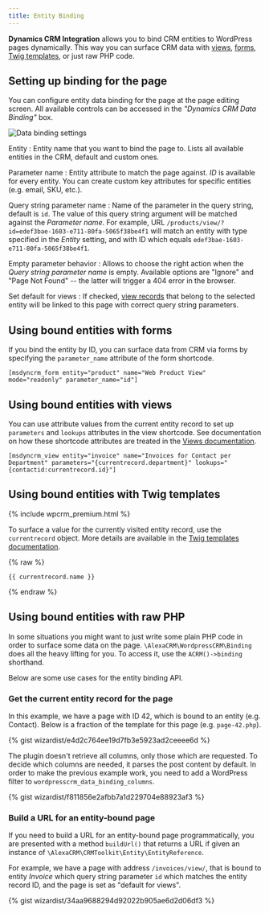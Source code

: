 ```yaml
---
title: Entity Binding
---
```


**Dynamics CRM Integration** allows you to bind CRM entities to WordPress pages dynamically. This way you can surface CRM data with [views](/wpcrm/views/), [forms](/wpcrm/forms/), [Twig templates](/wpcrm/twig/), or just raw PHP code.

## Setting up binding for the page

You can configure entity data binding for the page at the page editing screen. All available controls can be accessed in the *"Dynamics CRM Data Binding"* box.

![Data binding settings](/img/wpcrm/test.png)

Entity
: Entity name that you want to bind the page to. Lists all available entities in the CRM, default and custom ones.

Parameter name
: Entity attribute to match the page against. *ID* is available for every entity. You can create custom key attributes for specific entities (e.g. email, SKU, etc.).

Query string parameter name
: Name of the parameter in the query string, default is `id`. The value of this query string argument will be matched against the *Parameter name*. For example, URL `/products/view/?id=edef3bae-1603-e711-80fa-5065f38be4f1` will match an entity with type specified in the *Entity* setting, and with ID which equals `edef3bae-1603-e711-80fa-5065f38be4f1`.

Empty parameter behavior
: Allows to choose the right action when the *Query string parameter name* is empty. Available options are "Ignore" and "Page Not Found" -- the latter will trigger a 404 error in the browser.

Set default for views
: If checked, [view records](/wpcrm/views/) that belong to the selected entity will be linked to this page with correct query string parameters.

## Using bound entities with forms

If you bind the entity by ID, you can surface data from CRM via forms by specifying the `parameter_name` attribute of the form shortcode.

```
[msdyncrm_form entity="product" name="Web Product View" mode="readonly" parameter_name="id"]
```

## Using bound entities with views

You can use attribute values from the current entity record to set up `parameters` and `lookups` attributes in the view shortcode. See documentation on how these shortcode attributes are treated in the [Views documentation](/wpcrm/views/).

```
[msdyncrm_view entity="invoice" name="Invoices for Contact per Department" parameters="{currentrecord.department}" lookups="{contactid:currentrecord.id}"]
```

## Using bound entities with Twig templates

{% include wpcrm_premium.html %}

To surface a value for the currently visited entity record, use the `currentrecord` object. More details are available in the [Twig templates documentation](/wpcrm/twig/).

{% raw %}
```
{{ currentrecord.name }}
```
{% endraw %}

## Using bound entities with raw PHP

In some situations you might want to just write some plain PHP code in order to surface some data on the page. `\AlexaCRM\WordpressCRM\Binding` does all the heavy lifting for you. To access it, use the `ACRM()->binding` shorthand.

Below are some use cases for the entity binding API.

### Get the current entity record for the page

In this example, we have a page with ID 42, which is bound to an entity (e.g. Contact). Below is a fraction of the template for this page (e.g. `page-42.php`).

{% gist wizardist/e4d2c764ee19d7fb3e5923ad2ceeee6d %}

The plugin doesn't retrieve all columns, only those which are requested. To decide which columns are needed, it parses the post content by default. In order to make the previous example work, you need to add a WordPress filter to `wordpresscrm_data_binding_columns`.

{% gist wizardist/f811856e2afbb7a1d229704e88923af3 %}

### Build a URL for an entity-bound page

If you need to build a URL for an entity-bound page programmatically, you are presented with a method `buildUrl()` that returns a URL if given an instance of `\AlexaCRM\CRMToolkit\Entity\EntityReference`.

For example, we have a page with address `/invoices/view/`, that is bound to entity *Invoice* which query string parameter `id` which matches the entity record ID, and the page is set as "default for views".

{% gist wizardist/34aa9688294d92022b905ae6d2d06df3 %}
